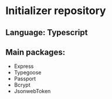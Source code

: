 # Initializer repository

## Language: Typescript

## Main packages:

* Express
* Typegoose
* Passport
* Bcrypt
* JsonwebToken